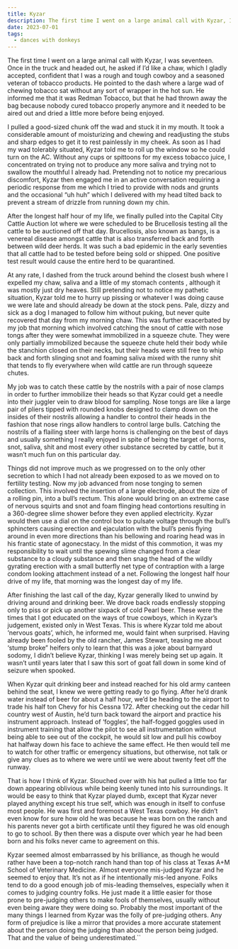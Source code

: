 ```yaml
---
title: Kyzar
description: The first time I went on a large animal call with Kyzar, I was seventeen...
date: 2023-07-01
tags:
  - dances with donkeys
---
```

The first time I went on a large animal call with Kyzar, I was seventeen. Once in the truck and headed out, he asked if I’d like a chaw, which I gladly accepted, confident that I was a rough and tough cowboy and a seasoned veteran of tobacco products. He pointed to the dash where a large wad of chewing tobacco sat without any sort of wrapper in the hot sun. He informed me that it was Redman Tobacco, but that he had thrown away the bag because nobody cured tobacco properly anymore and it needed to be aired out and dried a little more before being enjoyed. 

I pulled a good-sized chunk off the wad and stuck it in my mouth. It took a considerable amount of moisturizing and chewing and readjusting the stubs and sharp edges to get it to rest painlessly in my cheek. As soon as I had my wad tolerably situated, Kyzar told me to roll up the window so he could turn on the AC. Without any cups or spittoons for my excess tobacco juice, I concentrated on trying not to produce any more saliva and trying not to swallow the mouthful I already had. Pretending not to notice my precarious discomfort, Kyzar then engaged me in an active conversation requiring a periodic response from me which I tried to provide with nods and grunts and the occasional “uh huh” which I delivered with my head tilted back to prevent a stream of drizzle from running down my chin.

After the longest half hour of my life, we finally pulled into the Capital City Cattle Auction lot where we were scheduled to be Brucellosis testing all the cattle to be auctioned off that day. Brucellosis, also known as bangs, is a venereal disease amongst cattle that is also transferred back and forth between wild deer herds. It was such a bad epidemic in the early seventies that all cattle had to be tested before being sold or shipped. One positive test result would cause the entire herd to be quarantined.

At any rate, I dashed from the truck around behind the closest bush where I expelled my chaw, saliva and a little of my stomach contents , although it was mostly just dry heaves. Still pretending not to notice my pathetic situation, Kyzar told me to hurry up pissing or whatever I was doing cause we were late and should already be down at the stock pens. Pale, dizzy and sick as a dog I managed to follow him without puking, but never quite recovered that day from my morning chaw. This was further exacerbated by my job that morning which involved catching the snout of cattle with nose tongs after they were somewhat immobilized in a squeeze chute. They were only partially immobilized because the squeeze chute held their body while the stanchion closed on their necks, but their heads were still free to whip back and forth slinging snot and foaming saliva mixed with the runny shit that tends to fly everywhere when wild cattle are run through squeeze chutes.

My job was to catch these cattle by the nostrils with a pair of nose clamps in order to further immobilize their heads so that Kyzar could get a needle into their juggler vein to draw blood for sampling. Nose tongs are like a large pair of pliers tipped with rounded knobs designed to clamp down on the insides of their nostrils allowing a handler to control their heads in the fashion that nose rings allow handlers to control large bulls. Catching the nostrils of a flailing steer with large horns is challenging on the best of days and usually something I really enjoyed in spite of being the target of horns, snot, saliva, shit and most every other substance secreted by cattle, but it wasn’t much fun on this particular day.

Things did not improve much as we progressed on to the only other secretion to which I had not already been exposed to as we moved on to fertility testing. Now my job advanced from nose tonging to semen collection. This involved the insertion of a large electrode, about the size of a rolling pin, into a bull’s rectum. This alone would bring on an extreme case of nervous squirts and snot and foam flinging head contortions resulting in a 360-degree slime shower before they even applied electricity. Kyzar would then use a dial on the control box to pulsate voltage through the bull’s sphincters causing erection and ejaculation with the bull’s penis flying around in even more directions than his bellowing and roaring head was in his frantic state of agonecstacy. In the midst of this commotion, it was my responsibility to wait until the spewing slime changed from a clear substance to a cloudy substance and then snag the head of the wildly gyrating erection with a small butterfly net type of contraption with a large condom looking attachment instead of a net. Following the longest half hour drive of my life, that morning was the longest day of my life.

After finishing the last call of the day, Kyzar generally liked to unwind by driving around and drinking beer. We drove back roads endlessly stopping only to piss or pick up another sixpack of cold Pearl beer. These were the times that I got educated on the ways of true cowboys, which in Kyzar’s judgement, existed only in West Texas. This is where Kyzar told me about ‘nervous goats’, which, he informed me, would faint when surprised. Having already been fooled by the old rancher, James Stewart, teasing me about ‘stump broke” heifers only to learn that this was a joke about barnyard sodomy, I didn’t believe Kyzar, thinking I was merely being set up again. It wasn’t until years later that I saw this sort of goat fall down in some kind of seizure when spooked.

When Kyzar quit drinking beer and instead reached for his old army canteen behind the seat, I knew we were getting ready to go flying. After he’d drank water instead of beer for about a half hour, we’d be heading to the airport to trade his half ton Chevy for his Cessna 172. After checking out the cedar hill country west of Austin, he’d turn back toward the airport and practice his instrument approach. Instead of ‘foggles’, the half-fogged goggles used in instrument training that allow the pilot to see all instrumentation without being able to see out of the cockpit, he would sit low and pull his cowboy hat halfway down his face to achieve the same effect. He then would tell me to watch for other traffic or emergency situations, but otherwise, not talk or give any clues as to where we were until we were about twenty feet off the runway.

That is how I think of Kyzar. Slouched over with his hat pulled a little too far down appearing oblivious while being keenly tuned into his surroundings. It would be easy to think that Kyzar played dumb, except that Kyzar never played anything except his true self, which was enough in itself to confuse most people. He was first and foremost a West Texas cowboy. He didn’t even know for sure how old he was because he was born on the ranch and his parents never got a birth certificate until they figured he was old enough to go to school. By then there was a dispute over which year he had been born and his folks never came to agreement on this.

Kyzar seemed almost embarrassed by his brilliance, as though he would rather have been a top-notch ranch hand  than top of his class at Texas A+M School of Veterinary Medicine. Almost everyone mis-judged Kyzar and he seemed to enjoy that. It’s not as if he intentionally mis-led anyone. Folks tend to do a good enough job of mis-leading themselves, especially when it comes to judging country folks. He just made it a little easier for those prone to pre-judging others to make fools of themselves, usually without even being aware they were doing so. Probably the most important of the many things I learned from Kyzar was the folly of pre-judging others. Any form of prejudice is like a mirror that provides a more accurate statement about the person doing the judging than about the person being judged. That and the value of being underestimated.``